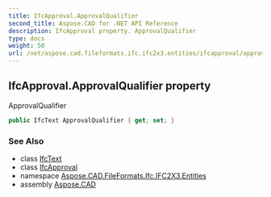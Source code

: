 ```yaml
---
title: IfcApproval.ApprovalQualifier
second_title: Aspose.CAD for .NET API Reference
description: IfcApproval property. ApprovalQualifier
type: docs
weight: 50
url: /net/aspose.cad.fileformats.ifc.ifc2x3.entities/ifcapproval/approvalqualifier/
---
```

## IfcApproval.ApprovalQualifier property

ApprovalQualifier

```csharp
public IfcText ApprovalQualifier { get; set; }
```

### See Also

* class [IfcText](../../../aspose.cad.fileformats.ifc.ifc2x3.types/ifctext/)
* class [IfcApproval](../)
* namespace [Aspose.CAD.FileFormats.Ifc.IFC2X3.Entities](../../ifcapproval/)
* assembly [Aspose.CAD](../../../)


